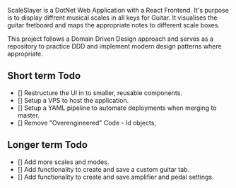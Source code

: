 ScaleSlayer is a DotNet Web Application with a React Frontend. It's purpose is to display diffrent musical scales in all keys for Guitar.
It visualises the guitar fretboard and maps the appropriate notes to different scale boxes.

This project follows a Domain Driven Design approach and serves as a repository to practice DDD and implement modern design patterns where appropriate.

## Short term Todo

- [] Restructure the UI in to smaller, reusable components.
- [] Setup a VPS to host the application.
- [] Setup a YAML pipeline to automate deployments when merging to master.
- [] Remove "Overengineered" Code - Id objects,

## Longer term Todo
- [] Add more scales and modes.
- [] Add functionality to create and save a custom guitar tab.
- [] Add functionality to create and save amplifier and pedal settings. 
